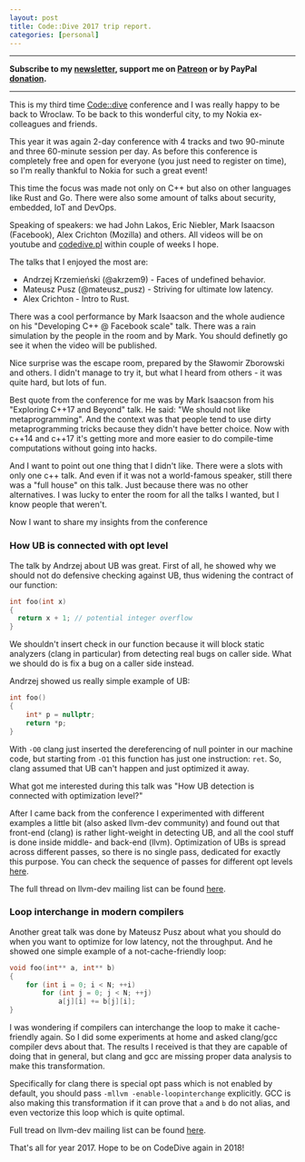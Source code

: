 ```yaml
---
layout: post
title: Code::Dive 2017 trip report.
categories: [personal]
---
```


------
**Subscribe to my [newsletter](https://products.easyperf.net/newsletter), support me on [Patreon](https://www.patreon.com/dendibakh) or by PayPal [donation](https://www.paypal.com/cgi-bin/webscr?cmd=_donations&business=TBM3NW8TKTT34&currency_code=USD&source=url).**

------

This is my third time [Code::dive](http://codedive.pl/) conference and I was really happy to be back to Wroclaw. To be back to this wonderful city, to my Nokia ex-colleagues and friends.

This year it was again 2-day conference with 4 tracks and two 90-minute and three 60-minute session per day. As before this conference is completely free and open for everyone (you just need to register on time), so I'm really thankful to Nokia for such a great event!

This time the focus was made not only on C++ but also on other languages like Rust and Go. There were also some amount of talks about security, embedded, IoT and DevOps.

Speaking of speakers: we had John Lakos, Eric Niebler, Mark Isaacson (Facebook), Alex Crichton (Mozilla) and others. All videos will be on youtube and [codedive.pl](http://codedive.pl/) within couple of weeks I hope.

The talks that I enjoyed the most are:
- Andrzej Krzemieński (@akrzem9) - Faces of undefined behavior.
- Mateusz Pusz (@mateusz_pusz) - Striving for ultimate low latency.
- Alex Crichton - Intro to Rust.

There was a cool performance by Mark Isaacson and the whole audience on his "Developing C++ @ Facebook scale" talk. There was a rain simulation by the people in the room and by Mark. You should definetly go see it when the video will be published.

Nice surprise was the escape room, prepared by the Sławomir Zborowski and others. I didn't manage to try it, but what I heard from others - it was quite hard, but lots of fun.

Best quote from the conference for me was by Mark Isaacson from his "Exploring C++17 and Beyond" talk. He said: "We should not like metaprogramming". And the context was that people tend to use dirty metaprogramming tricks because they didn't have better choice. Now with c++14 and c++17 it's getting more and more easier to do compile-time computations without going into hacks.

And I want to point out one thing that I didn't like. There were a slots with only one c++ talk. And even if it was not a world-famous speaker, still there was a "full house" on this talk. Just because there was no other alternatives. I was lucky to enter the room for all the talks I wanted, but I know people that weren't.

Now I want to share my insights from the conference

### How UB is connected with opt level

The talk by Andrzej about UB was great. First of all, he showed why we should not do defensive checking against UB, thus widening the contract of our function:
```cpp
int foo(int x)
{
  return x + 1; // potential integer overflow
}
```
We shouldn't insert check in our function because it will block static analyzers (clang in particular) from detecting real bugs on caller side. What we should do is fix a bug on a caller side instead.

Andrzej showed us really simple example of UB:
```cpp
int foo()
{
    int* p = nullptr;
    return *p;
}
```
With `-O0` clang just inserted the dereferencing of null pointer in our machine code, but starting from `-O1` this function has just one instruction: `ret`. So, clang assumed that UB can't happen and just optimized it away.

What got me interested during this talk was "How UB detection is connected with optimization level?"

After I came back from the conference I experimented with different examples a little bit (also asked llvm-dev community) and found out that front-end (clang) is rather light-weight in detecting UB, and all the cool stuff is done inside middle- and back-end (llvm). Optimization of UBs is spread across different passes, so there is no single pass, dedicated for exactly this purpose. You can check the sequence of passes for different opt levels [here](https://stackoverflow.com/questions/7796151/where-to-find-the-optimization-sequence-for-clang-ox?noredirect=1&lq=1).

The full thread on llvm-dev mailing list can be found [here](https://groups.google.com/forum/#!topic/llvm-dev/4GWRsfYbiAQ).

### Loop interchange in modern compilers

Another great talk was done by Mateusz Pusz about what you should do when you want to optimize for low latency, not the throughput.
And he showed one simple example of a not-cache-friendly loop:
```cpp
void foo(int** a, int** b)
{
    for (int i = 0; i < N; ++i)
        for (int j = 0; j < N; ++j)
            a[j][i] += b[j][i];
}
```

I was wondering if compilers can interchange the loop to make it cache-friendly again. So I did some experiments at home and asked clang/gcc compiler devs about that. The results I received is that they are capable of doing that in general, but clang and gcc are missing proper data analysis to make this transformation.

Specifically for clang there is special opt pass which is not enabled by default, you should pass `-mllvm -enable-loopinterchange` explicitly. GCC is also making this transformation if it can prove that `a` and `b` do not alias, and even vectorize this loop which is quite optimal.

Full tread on llvm-dev mailing list can be found [here](https://groups.google.com/forum/#!topic/llvm-dev/RRc7m1cuVxw).

That's all for year 2017. Hope to be on CodeDive again in 2018!
